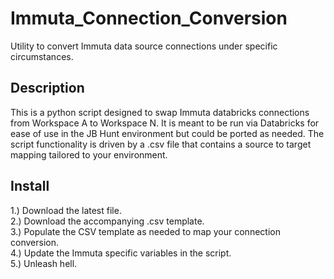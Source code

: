# Immuta_Connection_Conversion
Utility to convert Immuta data source connections under specific circumstances.

## Description
This is a python script designed to swap Immuta databricks connections from Workspace A to Workspace N.  It is meant to be run via Databricks for ease of use in the JB Hunt environment but could be ported as needed.  The script functionality is driven by a .csv file that contains a source to target mapping tailored to your environment.

## Install
1.) Download the latest file.  
2.) Download the accompanying .csv template.  
3.) Populate the CSV template as needed to map your connection conversion.  
4.) Update the Immuta specific variables in the script.  
5.) Unleash hell.  

